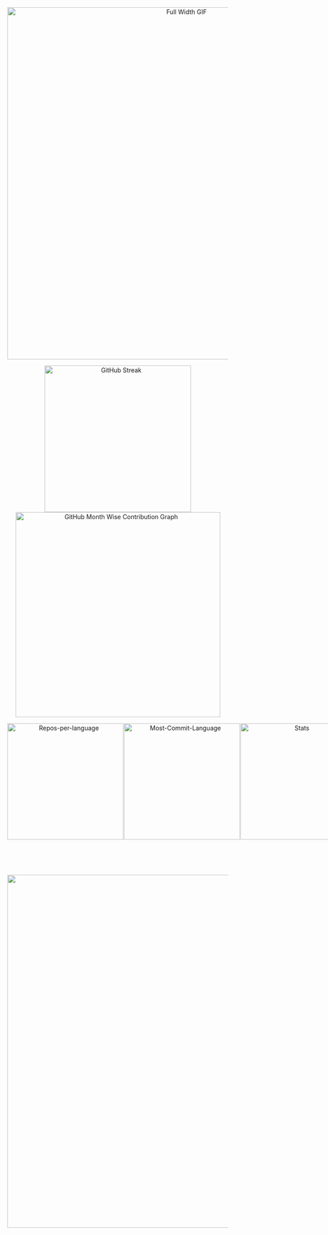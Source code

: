 <div align="center">
<img src="prof.gif" alt="Full Width GIF" style="width: 802px; height: auto;">

<div align="center" style="display: flex; flex-direction: row; flex-wrap: nowrap; gap: 1px;">

  <img src="http://github-readme-streak-stats.herokuapp.com?user=subhash-kr0&theme=nightowl&&ate_format=M%20j%5B%2C%20Y%5D" alt="GitHub Streak" style="flex: 1; width: 334px; height: auto;"/><img src="http://github-profile-summary-cards.vercel.app/api/cards/profile-details?username=subhash-kr0&theme=nightowl" alt="GitHub Month Wise Contribution Graph" style="flex: 1; width: 467px; height: auto;"/>
</div>

<div align="center" style="display: flex; flex-direction: row; flex-wrap: nowrap; gap: 1px;">

  <img src="http://github-profile-summary-cards.vercel.app/api/cards/repos-per-language?username=subhash-kr0&theme=nightowl" alt="Repos-per-language" style="flex: 1; width: 265px; height: auto;"/>
  <img src="http://github-profile-summary-cards.vercel.app/api/cards/most-commit-language?username=subhash-kr0&theme=nightowl" alt="Most-Commit-Language" style="flex: 1; width: 265px; height: auto;"/>
  <img src="http://github-profile-summary-cards.vercel.app/api/cards/stats?username=subhash-kr0&theme=nightowl" alt="Stats" style="flex: 1; width: 265px; height: auto;"/>
  <img src="http://github-profile-summary-cards.vercel.app/api/cards/productive-time?username=subhash-kr0&hide_border=false&theme=nightowl&utcOffset=5.30" alt="Productive-Time" style="flex: 1; width: 218px; height: auto;"/>
 <!-- <img src="https://github-readme-stats.vercel.app/api?username=subhash-kr0&show_icons=true&include_all_commits=true&bg_color=0,ea6161,ffc64d,fffc4d,52fa5a&theme=graywhite" alt="subhash's github stats" style="flex: 1; width: 320px; height: auto;"/>
 -->
 <img src="https://github-readme-stats.vercel.app/api?username=subhash-kr0&hide_title=true&hide_border=true&show_icons=true&include_all_commits=true&count_private=true&hide_title=false&line_height=21&text_color=000&icon_color=000&bg_color=0,ea6161,ffc64d,fffc4d,52fa5a&theme=graywhite" style="flex: 1; width: 345px; height: auto;">
  <img src="https://github-readme-stats.vercel.app/api/top-langs/?username=subhash-kr0&layout=compact&icon_color=fff&bg_color=0,52fa5a,4dfcff,c64dff&text_color=000&theme=graywhite&hide_border=true" style="flex: 1; width: 232px;"/>
</div>
 <img src="https://capsule-render.vercel.app/api?type=waving&color=gradient&height=100&section=footer" width=804px />

</div>
